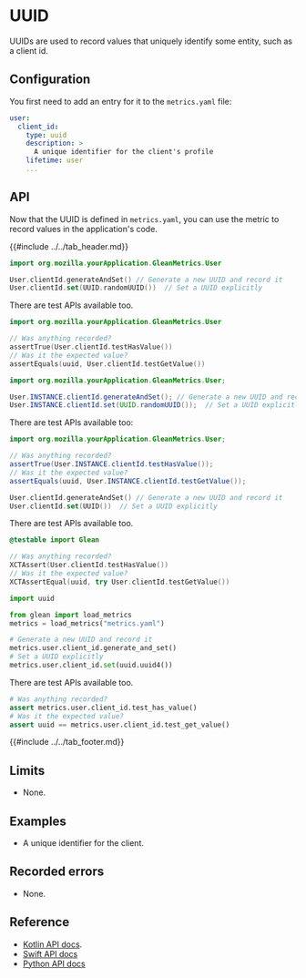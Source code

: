 # UUID

UUIDs are used to record values that uniquely identify some entity, such as a client id.

## Configuration

You first need to add an entry for it to the `metrics.yaml` file:

```YAML
user:
  client_id:
    type: uuid
    description: >
      A unique identifier for the client's profile
    lifetime: user
    ...
```

## API

Now that the UUID is defined in `metrics.yaml`, you can use the metric to record values in the application's code.

{{#include ../../tab_header.md}}

<div data-lang="Kotlin" class="tab">

```Kotlin
import org.mozilla.yourApplication.GleanMetrics.User

User.clientId.generateAndSet() // Generate a new UUID and record it
User.clientId.set(UUID.randomUUID())  // Set a UUID explicitly
```

There are test APIs available too.

```Kotlin
import org.mozilla.yourApplication.GleanMetrics.User

// Was anything recorded?
assertTrue(User.clientId.testHasValue())
// Was it the expected value?
assertEquals(uuid, User.clientId.testGetValue())
```

</div>

<div data-lang="Java" class="tab">

```Java
import org.mozilla.yourApplication.GleanMetrics.User;

User.INSTANCE.clientId.generateAndSet(); // Generate a new UUID and record it
User.INSTANCE.clientId.set(UUID.randomUUID());  // Set a UUID explicitly
```

There are test APIs available too:

```Java
import org.mozilla.yourApplication.GleanMetrics.User;

// Was anything recorded?
assertTrue(User.INSTANCE.clientId.testHasValue());
// Was it the expected value?
assertEquals(uuid, User.INSTANCE.clientId.testGetValue());
```

</div>


<div data-lang="Swift" class="tab">

```Swift
User.clientId.generateAndSet() // Generate a new UUID and record it
User.clientId.set(UUID())  // Set a UUID explicitly
```

There are test APIs available too.

```Swift
@testable import Glean

// Was anything recorded?
XCTAssert(User.clientId.testHasValue())
// Was it the expected value?
XCTAssertEqual(uuid, try User.clientId.testGetValue())
```

</div>

<div data-lang="Python" class="tab">

```Python
import uuid

from glean import load_metrics
metrics = load_metrics("metrics.yaml")

# Generate a new UUID and record it
metrics.user.client_id.generate_and_set()
# Set a UUID explicitly
metrics.user.client_id.set(uuid.uuid4())
```

There are test APIs available too.

```Python
# Was anything recorded?
assert metrics.user.client_id.test_has_value()
# Was it the expected value?
assert uuid == metrics.user.client_id.test_get_value()
```

</div>

{{#include ../../tab_footer.md}}

## Limits

* None.

## Examples

* A unique identifier for the client.

## Recorded errors

* None.

## Reference

* [Kotlin API docs](../../../javadoc/glean/mozilla.telemetry.glean.private/-uuid-metric-type/index.html).
* [Swift API docs](../../../swift/Classes/UuidMetricType.html)
* [Python API docs](../../../python/glean/metrics/uuid.html)
